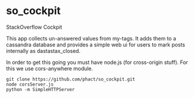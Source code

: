 so_cockpit
==========

StackOverflow Cockpit

This app collects un-answered values from my-tags. It adds them to a cassandra database and provides a simple web ui for users to mark posts internally as dastastax_closed.

In order to get this going you must have node.js (for cross-origin stuff). For this we use cors-anywhere module.

```
git clone https://github.com/phact/so_cockpit.git
node corsServer.js 
python -m SimpleHTTPServer
```
